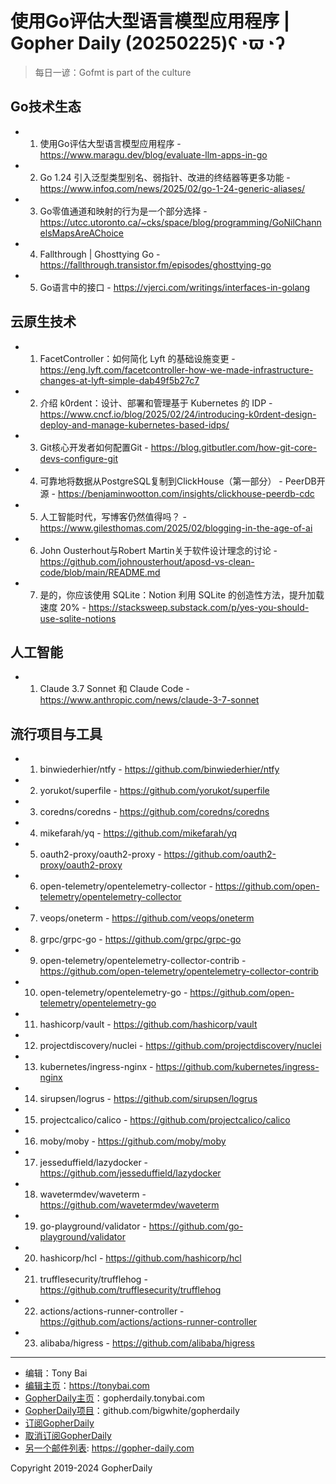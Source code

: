 # 使用Go评估大型语言模型应用程序 | Gopher Daily (20250225)ʕ◔ϖ◔ʔ

>每日一谚：Gofmt is part of the culture

## Go技术生态


- 1. 使用Go评估大型语言模型应用程序 - https://www.maragu.dev/blog/evaluate-llm-apps-in-go

- 2. Go 1.24 引入泛型类型别名、弱指针、改进的终结器等更多功能 - https://www.infoq.com/news/2025/02/go-1-24-generic-aliases/

- 3. Go零值通道和映射的行为是一个部分选择 - https://utcc.utoronto.ca/~cks/space/blog/programming/GoNilChannelsMapsAreAChoice

- 4. Fallthrough | Ghosttying Go - https://fallthrough.transistor.fm/episodes/ghosttying-go

- 5. Go语言中的接口 - https://vjerci.com/writings/interfaces-in-golang


## 云原生技术


- 1. FacetController：如何简化 Lyft 的基础设施变更 - https://eng.lyft.com/facetcontroller-how-we-made-infrastructure-changes-at-lyft-simple-dab49f5b27c7

- 2. 介绍 k0rdent：设计、部署和管理基于 Kubernetes 的 IDP - https://www.cncf.io/blog/2025/02/24/introducing-k0rdent-design-deploy-and-manage-kubernetes-based-idps/

- 3. Git核心开发者如何配置Git - https://blog.gitbutler.com/how-git-core-devs-configure-git

- 4. 可靠地将数据从PostgreSQL复制到ClickHouse（第一部分） - PeerDB开源 - https://benjaminwootton.com/insights/clickhouse-peerdb-cdc

- 5. 人工智能时代，写博客仍然值得吗？ - https://www.gilesthomas.com/2025/02/blogging-in-the-age-of-ai

- 6. John Ousterhout与Robert Martin关于软件设计理念的讨论 - https://github.com/johnousterhout/aposd-vs-clean-code/blob/main/README.md

- 7. 是的，你应该使用 SQLite：Notion 利用 SQLite 的创造性方法，提升加载速度 20% - https://stacksweep.substack.com/p/yes-you-should-use-sqlite-notions


## 人工智能


- 1. Claude 3.7 Sonnet 和 Claude Code - https://www.anthropic.com/news/claude-3-7-sonnet


## 流行项目与工具


- 1. binwiederhier/ntfy - https://github.com/binwiederhier/ntfy

- 2. yorukot/superfile - https://github.com/yorukot/superfile

- 3. coredns/coredns - https://github.com/coredns/coredns

- 4. mikefarah/yq - https://github.com/mikefarah/yq

- 5. oauth2-proxy/oauth2-proxy - https://github.com/oauth2-proxy/oauth2-proxy

- 6. open-telemetry/opentelemetry-collector - https://github.com/open-telemetry/opentelemetry-collector

- 7. veops/oneterm - https://github.com/veops/oneterm

- 8. grpc/grpc-go - https://github.com/grpc/grpc-go

- 9. open-telemetry/opentelemetry-collector-contrib - https://github.com/open-telemetry/opentelemetry-collector-contrib

- 10. open-telemetry/opentelemetry-go - https://github.com/open-telemetry/opentelemetry-go

- 11. hashicorp/vault - https://github.com/hashicorp/vault

- 12. projectdiscovery/nuclei - https://github.com/projectdiscovery/nuclei

- 13. kubernetes/ingress-nginx - https://github.com/kubernetes/ingress-nginx

- 14. sirupsen/logrus - https://github.com/sirupsen/logrus

- 15. projectcalico/calico - https://github.com/projectcalico/calico

- 16. moby/moby - https://github.com/moby/moby

- 17. jesseduffield/lazydocker - https://github.com/jesseduffield/lazydocker

- 18. wavetermdev/waveterm - https://github.com/wavetermdev/waveterm

- 19. go-playground/validator - https://github.com/go-playground/validator

- 20. hashicorp/hcl - https://github.com/hashicorp/hcl

- 21. trufflesecurity/trufflehog - https://github.com/trufflesecurity/trufflehog

- 22. actions/actions-runner-controller - https://github.com/actions/actions-runner-controller

- 23. alibaba/higress - https://github.com/alibaba/higress


----

- 编辑：Tony Bai
- [编辑主页](https://tonybai.com)：https://tonybai.com
- [GopherDaily主页](https://gopherdaily.tonybai.com)：gopherdaily.tonybai.com
- [GopherDaily项目](https://github.com/bigwhite/gopherdaily)：github.com/bigwhite/gopherdaily
- [订阅GopherDaily](https://gopherdaily.tonybai.com/subscribe)
- [取消订阅GopherDaily](https://gopherdaily.tonybai.com/unsubscribe)
- [另一个邮件列表](https://gopher-daily.com): https://gopher-daily.com

Copyright 2019-2024 GopherDaily
